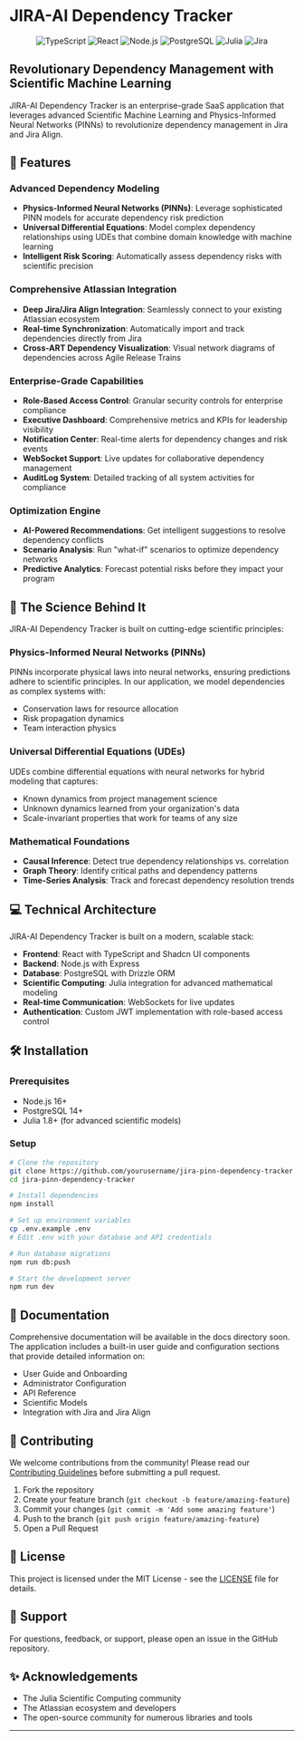 # JIRA-AI Dependency Tracker

<div align="center">
<img src="https://img.shields.io/badge/TypeScript-007ACC?style=for-the-badge&logo=typescript&logoColor=white" alt="TypeScript">
<img src="https://img.shields.io/badge/React-20232A?style=for-the-badge&logo=react&logoColor=61DAFB" alt="React">
<img src="https://img.shields.io/badge/Node.js-339933?style=for-the-badge&logo=nodedotjs&logoColor=white" alt="Node.js">
<img src="https://img.shields.io/badge/PostgreSQL-316192?style=for-the-badge&logo=postgresql&logoColor=white" alt="PostgreSQL">
<img src="https://img.shields.io/badge/Julia-9558B2?style=for-the-badge&logo=julia&logoColor=white" alt="Julia">
<img src="https://img.shields.io/badge/Jira-0052CC?style=for-the-badge&logo=Jira&logoColor=white" alt="Jira">
</div>

## Revolutionary Dependency Management with Scientific Machine Learning

JIRA-AI Dependency Tracker is an enterprise-grade SaaS application that leverages advanced Scientific Machine Learning and Physics-Informed Neural Networks (PINNs) to revolutionize dependency management in Jira and Jira Align.

## 🚀 Features

### Advanced Dependency Modeling
- **Physics-Informed Neural Networks (PINNs)**: Leverage sophisticated PINN models for accurate dependency risk prediction
- **Universal Differential Equations**: Model complex dependency relationships using UDEs that combine domain knowledge with machine learning
- **Intelligent Risk Scoring**: Automatically assess dependency risks with scientific precision

### Comprehensive Atlassian Integration
- **Deep Jira/Jira Align Integration**: Seamlessly connect to your existing Atlassian ecosystem
- **Real-time Synchronization**: Automatically import and track dependencies directly from Jira
- **Cross-ART Dependency Visualization**: Visual network diagrams of dependencies across Agile Release Trains

### Enterprise-Grade Capabilities
- **Role-Based Access Control**: Granular security controls for enterprise compliance
- **Executive Dashboard**: Comprehensive metrics and KPIs for leadership visibility
- **Notification Center**: Real-time alerts for dependency changes and risk events
- **WebSocket Support**: Live updates for collaborative dependency management
- **AuditLog System**: Detailed tracking of all system activities for compliance

### Optimization Engine
- **AI-Powered Recommendations**: Get intelligent suggestions to resolve dependency conflicts
- **Scenario Analysis**: Run "what-if" scenarios to optimize dependency networks
- **Predictive Analytics**: Forecast potential risks before they impact your program

## 🧪 The Science Behind It

JIRA-AI Dependency Tracker is built on cutting-edge scientific principles:

### Physics-Informed Neural Networks (PINNs)
PINNs incorporate physical laws into neural networks, ensuring predictions adhere to scientific principles. In our application, we model dependencies as complex systems with:
- Conservation laws for resource allocation
- Risk propagation dynamics
- Team interaction physics

### Universal Differential Equations (UDEs)
UDEs combine differential equations with neural networks for hybrid modeling that captures:
- Known dynamics from project management science
- Unknown dynamics learned from your organization's data
- Scale-invariant properties that work for teams of any size

### Mathematical Foundations
- **Causal Inference**: Detect true dependency relationships vs. correlation
- **Graph Theory**: Identify critical paths and dependency patterns
- **Time-Series Analysis**: Track and forecast dependency resolution trends

## 💻 Technical Architecture

JIRA-AI Dependency Tracker is built on a modern, scalable stack:

- **Frontend**: React with TypeScript and Shadcn UI components
- **Backend**: Node.js with Express
- **Database**: PostgreSQL with Drizzle ORM
- **Scientific Computing**: Julia integration for advanced mathematical modeling
- **Real-time Communication**: WebSockets for live updates
- **Authentication**: Custom JWT implementation with role-based access control

## 🛠️ Installation

### Prerequisites
- Node.js 16+
- PostgreSQL 14+
- Julia 1.8+ (for advanced scientific models)

### Setup
```bash
# Clone the repository
git clone https://github.com/yourusername/jira-pinn-dependency-tracker.git
cd jira-pinn-dependency-tracker

# Install dependencies
npm install

# Set up environment variables
cp .env.example .env
# Edit .env with your database and API credentials

# Run database migrations
npm run db:push

# Start the development server
npm run dev
```

## 📖 Documentation

Comprehensive documentation will be available in the docs directory soon. The application includes a built-in user guide and configuration sections that provide detailed information on:

- User Guide and Onboarding
- Administrator Configuration
- API Reference 
- Scientific Models
- Integration with Jira and Jira Align

## 🤝 Contributing

We welcome contributions from the community! Please read our [Contributing Guidelines](CONTRIBUTING.md) before submitting a pull request.

1. Fork the repository
2. Create your feature branch (`git checkout -b feature/amazing-feature`)
3. Commit your changes (`git commit -m 'Add some amazing feature'`)
4. Push to the branch (`git push origin feature/amazing-feature`)
5. Open a Pull Request

## 📄 License

This project is licensed under the MIT License - see the [LICENSE](LICENSE) file for details.

## 💬 Support

For questions, feedback, or support, please open an issue in the GitHub repository.

## ✨ Acknowledgements

- The Julia Scientific Computing community
- The Atlassian ecosystem and developers
- The open-source community for numerous libraries and tools

---

